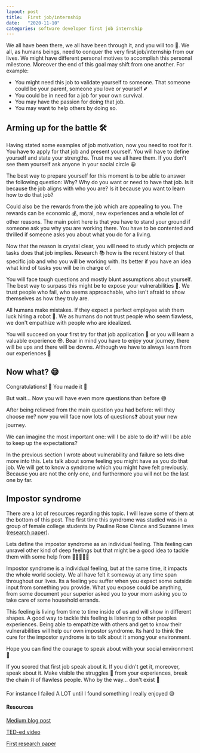 ```yaml
---
layout: post
title:  First job/internship
date:   "2020-11-10"
categories: software developer first job internship
---
```


We all have been there, we all have been through it, and you will too 💪. We all, as humans beings, need to conquer the very first job/internship from our lives. We might have different personal motives to accomplish this personal milestone. Moreover the end of this goal may shift from one another. For example:

- You might need this job to validate yourself to someone. That someone could be your parent, someone you love or yourself 💕
- You could be in need for a job for your own survival.
- You may have the passion for doing that job.
- You may want to help others by doing so.

## Arming up for the battle 🛠

Having stated some examples of job motivation, now you need to root for it. You have to apply for that job and present yourself. You will have to define yourself and state your strengths. Trust me we all have them. If you don't see them yourself ask anyone in your social circle 😀

The best way to prepare yourself for this moment is to be able to answer the following question: Why? Why do you want or need to have that job. Is it because the job aligns with who you are? Is it because you want to learn how to do that job?

Could also be the rewards from the job which are appealing to you. The rewards can be economic 💰, moral, new experiences and a whole lot of other reasons. The main point here is that you have to stand your ground if someone ask you why you are working there. You have to be contented and thrilled if someone asks you about what you do for a living.

Now that the reason is crystal clear, you will need to study which projects or tasks does that job implies. Research 📚 how is the recent history of that specific job and who you will be working with. Its better if you have an idea what kind of tasks you will be in charge of.

You will face tough questions and mostly blunt assumptions about yourself. The best way to surpass this might be to expose your vulnerabilities 🎯. We trust people who fail, who seems approachable, who isn't afraid to show themselves as how they truly are.

All humans make mistakes. If they expect a perfect employee wish them luck hiring a robot 🤖. We as humans do not trust people who seem flawless, we don't empathize with people who are idealized.

You will succeed on your first try for that job application 🙌 or you will learn a valuable experience 😎. Bear in mind you have to enjoy your journey, there will be ups and there will be downs. Although we have to always learn from our experiences 🙂

## Now what? 😅

Congratulations! 🎉 You made it 🏁

But wait... Now you will have even more questions than before 😅

After being relieved from the main question you had before: will they choose me? now you will face now lots of questions❓ about your new journey.

We can imagine the most important one: will I be able to do it? will I be able to keep up the expectations?

In the previous section I wrote about vulnerability and failure so lets dive more into this. Lets talk about some feeling you might have as you do that job. We will get to know a syndrome which you might have felt previously. Because you are not the only one, and furthermore you will not be the last one by far.

## Impostor syndrome

There are a lot of resources regarding this topic. I will leave some of them at the bottom of this post. The first time this syndrome was studied was in a group of female college students by Pauline Rose Clance and Suzanne Imes ([research paper][Pauline-Rose-Clance&Suzanne-Imes-paper]).

Lets define the impostor syndrome as an individual feeling. This feeling can unravel other kind of deep feelings but that might be a good idea to tackle them with some help from 👨‍⚕️👩‍⚕️🏥

Impostor syndrome is a individual feeling, but at the same time, it impacts the whole world society. We all have felt it someway at any time span throughout our lives. Its a feeling you suffer when you expect some outside input from something you provide. What you expose could be anything, from some document your superior asked you to your mom asking you to take care of some household errands.

This feeling is living from time to time inside of us and will show in different shapes. A good way to tackle this feeling is listening to other peoples experiences. Being able to empathize with others and get to know their vulnerabilities will help our own impostor syndrome. Its hard to think the cure for the impostor syndrome is to talk about it among your environment.

Hope you can find the courage to speak about with your social environment 💪

If you scored that first job speak about it. If you didn't get it, moreover, speak about it.
Make visible the struggles 🤕 from your experiences, break the chain ⛓ of flawless people. Who by the way... don't exist 🤣

For instance I failed A LOT until I found something I really enjoyed 😅

#### Resources

[Medium blog post][Muhammed-Rajeef-M-K-post]

[TED-ed video][TED-ed-impostor-syndrome]

[First research paper][Pauline-Rose-Clance&Suzanne-Imes-paper]

[Muhammed-Rajeef-M-K-post]: https://medium.com/@rajeefmk/why-does-software-developers-suffer-from-imposter-syndrome-ccf961d0c29a
[TED-ed-impostor-syndrome]: https://www.youtube.com/watch?v=ZQUxL4Jm1Lo&ab_channel=TED-Ed
[Pauline-Rose-Clance&Suzanne-Imes-paper]: https://www.paulineroseclance.com/pdf/ip_high_achieving_women.pdf